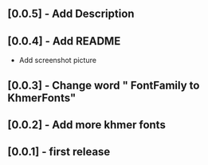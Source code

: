 ## [0.0.5] - Add Description
## [0.0.4] - Add README
* Add screenshot picture
## [0.0.3] - Change word " FontFamily to KhmerFonts"
## [0.0.2] - Add more khmer fonts
## [0.0.1] - first release

